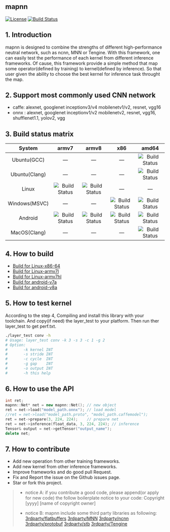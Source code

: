 mapnn
---
[![License](https://img.shields.io/badge/license-Apache2.0-blue)](https://github.com/mapnn/mapnn) 
[![Build Status](https://github.com/mapnn/mapnn/workflows/.github/workflows/linux-amd64-gcc.yml/badge.svg?branch=main&event=status)](https://github.com/mapnn/mapnn)

## 1. Introduction

mapnn is designed to combine the strengths of different high-performance neutral network, such as ncnn, MNN or Tengine.  With this framework, one  can easily test the performance of each kernel from different inference frameworks.  Of cause, this framework provide a simple method that map some operator(defined by training) to kernel(defined by inference).  So that user given the ability to choose the best kernel for inference task throught the map.

## 2. Support most commonly used CNN network

* caffe: alexnet, googlenet inceptionv3/v4 mobilenetv1/v2, resnet, vgg16
* onnx : alexnet, googlenet inceptionv1/v2 mobilenetv2, resnet, vgg16, shufflenet1.1, yolov2, vgg

## 3. Build status matrix

| System         | armv7 | armv8 | x86 | amd64 |
| :------------: | :---: | :---: | :--: | :--: |
| Ubuntu(GCC)    | — | — | — | ![Build Status](https://github.com/mapnn/mapnn/workflows/.github/workflows/Ubuntu-x64-gcc.yml/badge.svg?branch=main&event=status) |
| Ubuntu(Clang)  | — | — | — | ![Build Status](https://github.com/mapnn/mapnn/workflows/.github/workflows/Ubuntu-x64-clang.yml/badge.svg?branch=master) |
| Linux          | ![Build Status](https://github.com/mapnn/mapnn/workflows/.github/workflows/linux-armv7l.yml/badge.svg?branch=master) | ![Build Status](https://github.com/mapnn/mapnn/workflows/.github/workflows/Linux-armv8.yml/badge.svg?branch=master) | — | — |
| Windows(MSVC)  | — | — | ![Build Status](https://github.com/mapnn/mapnn/workflows/.github/workflows/Windows-x86-msvc.yml/badge.svg?branch=master) | ![Build Status](https://github.com/mapnn/mapnn/workflows/.github/workflows/windows-amd64-msvc.yml/badge.svg?branch=master) |
| Android        | ![Build Status](https://github.com/mapnn/mapnn/workflows/.github/workflows/Android-armv7a.yml/badge.svg?branch=master) | ![Build Status](https://github.com/mapnn/mapnn/workflows/.github/workflows/Android-armv8a.yml/badge.svg?branch=master) | ![Build Status](https://github.com/mapnn/mapnn/workflows/.github/workflows/Android-x86.yml/badge.svg?branch=master) | ![Build Status](https://github.com/mapnn/mapnn/workflows/.github/workflows/Android-x64.yml/badge.svg?branch=master) |
| MacOS(Clang)   | — | — | — | ![Build Status](https://github.com/mapnn/mapnn/workflows/.github/workflows/MacOS-amd64-clang.yml/badge.svg?branch=master) |

## 4. How to build

* [Build for Linux-x86-64](script/Linux_x86-64_build.sh)
* [Build for Linux-armv7l](script/linux_armeabi-v7l_build.sh)
* [Build for Linux-armv7hl](script/linux_armeabi-v7hl_build.sh)
* [Build for android-v7a](script/Android_armv7a_build.sh)
* [Build for android-v8a](script/Android_armv8a_build.sh)

## 5. How to test kernel

According to the step 4, Compiling and install this library with your toolchain.  And copy(if need) the layer_test to your platform.  Then run ther layer_test to get perf.txt.

```sh
./layer_test conv -h
# Usage: layer_test conv -k 3 -s 3 -c 1 -g 2
# Option:
#       -k kernel INT
#       -s stride INT
#       -c cycle  INT
#       -g gap    INT
#       -o output INT
#       -h this help
```

## 6. How to use the API

```c++
int ret; 
mapnn::Net* net = new mapnn::Net(); // new object
ret = net->load("model_path.onnx"); // load model
//ret = net->load("model_path.proto", "model_path.caffemodel");
ret = net->prepare(3, 224, 224);    // prepare net
ret = net->inference(float_data, 3, 224, 224); // inference
Tensor& output = net->getTensor("output_name");
delete net;
```

## 7. How to contribute

* Add new operation from other training frameworks.
* Add new kernel from other inference frameworks.
* Improve frameworks and do good pull Request.
* Fix and Report the issue on the Github issues page. 
* Star or fork this project.

> * notice A: if you contribute a good code, please append(or apply for new code) the follow boilerplate notice to your code:
>        Copyright [yyyy] [name of copyright owner]
>
> * notice B: mapnn include some third party libraries as following:
>   [3rdparty/flatbuffers](3rdparty/flabuffers/LICENSE.txt)
>   [3rdparty/MNN](3rdparty/README.md)
>   [3rdparty/ncnn](3rdparty/ncnn/LICENSE.txt)
>   [3rdparty/protobuf](3rdparty/protobuf/LICENSE)
>   [3rdparty/stb](3rdparty/stb/LICENSE)
>   [3rdparty/Tengine](3rdparty/tengine/LICENSE)

